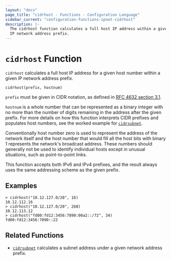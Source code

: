 ```yaml
---
layout: "docs"
page_title: "cidrhost - Functions - Configuration Language"
sidebar_current: "configuration-functions-ipnet-cidrhost"
description: |-
  The cidrhost function calculates a full host IP address within a given
  IP network address prefix.
---
```


# `cidrhost` Function


`cidrhost` calculates a full host IP address for a given host number within
a given IP network address prefix.

```hcl
cidrhost(prefix, hostnum)
```

`prefix` must be given in CIDR notation, as defined in
[RFC 4632 section 3.1](https://tools.ietf.org/html/rfc4632#section-3.1).

`hostnum` is a whole number that can be represented as a binary integer with
no more than the number of digits remaining in the address after the given
prefix. For more details on how this function interprets CIDR prefixes and
populates host numbers, see the worked example for
[`cidrsubnet`](./cidrsubnet.html).

Conventionally host number zero is used to represent the address of the
network itself and the host number that would fill all the host bits with
binary 1 represents the network's broadcast address. These numbers should
generally not be used to identify individual hosts except in unusual
situations, such as point-to-point links.

This function accepts both IPv6 and IPv4 prefixes, and the result always uses
the same addressing scheme as the given prefix.

## Examples

```
> cidrhost("10.12.127.0/20", 16)
10.12.112.16
> cidrhost("10.12.127.0/20", 268)
10.12.113.12
> cidrhost("fd00:fd12:3456:7890:00a2::/72", 34)
fd00:fd12:3456:7890::22
```

## Related Functions

* [`cidrsubnet`](./cidrsubnet.html) calculates a subnet address under a given
  network address prefix.
